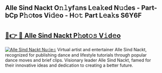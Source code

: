 ## Alle Sind Nackt O𝚗𝚕yf𝚊ns L𝚎a𝚔ed N𝚞𝚍es - Part-bCp P𝚑𝚘tos Vi𝚍𝚎o - H𝚘𝚝 Part L𝚎a𝚔s S6Y6F

# <h2><a href="http://kfa3wjk.oniu.top/?m=Alle+Sind+Nackt">🔗👉 🔴 Alle Sind Nackt P𝚑ot𝚘𝚜 V𝚒d𝚎o</a></h2>

[![Alle Sind Nackt Nu𝚍e𝚜](https://i.imgur.com/0qMVB7G.gif)](http://kfa3wjk.oniu.top/?m=Alle+Sind+Nackt)
Virtual artist and entertainer Alle Sind Nackt, recognized for publishing dance and lifestyle tutorials through popular dance moves and brief clips. Visionary leader Alle Sind Nackt, famed for their innovative ideas and dedication to creating a better future.  
